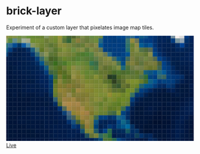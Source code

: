 # brick-layer

Experiment of a custom layer that pixelates image map tiles.

[![pixelated imagery](images/screenshot.png)](https://ycabon.github.io/brick-layer/)
[Live](https://ycabon.github.io/brick-layer/)
